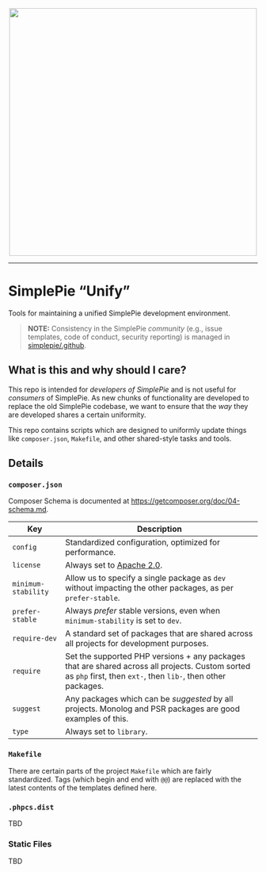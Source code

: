 <div align="center"><img src="https://raw.githubusercontent.com/simplepie/.github/master/logo.png" width="500"><br></div>

----

# SimplePie “Unify”

Tools for maintaining a unified SimplePie development environment.

> **NOTE:** Consistency in the SimplePie _community_ (e.g., issue templates, code of conduct, security reporting) is managed in [simplepie/.github](https://github.com/simplepie/.github).

## What is this and why should I care?

This repo is intended for _developers of SimplePie_ and is not useful for _consumers_ of SimplePie. As new chunks of functionality are developed to replace the old SimplePie codebase, we want to ensure that the _way_ they are developed shares a certain uniformity.

This repo contains scripts which are designed to uniformly update things like `composer.json`, `Makefile`, and other shared-style tasks and tools.

## Details

### `composer.json`

Composer Schema is documented at <https://getcomposer.org/doc/04-schema.md>.

| Key | Description |
| --- | ----------- |
| `config` | Standardized configuration, optimized for performance. |
| `license` | Always set to [Apache 2.0](https://www.apache.org/licenses/LICENSE-2.0). |
| `minimum-stability` | Allow us to specify a single package as `dev` without impacting the other packages, as per `prefer-stable`. |
| `prefer-stable` | Always _prefer_ stable versions, even when `minimum-stability` is set to `dev`. |
| `require-dev` | A standard set of packages that are shared across all projects for development purposes. |
| `require` | Set the supported PHP versions + any packages that are shared across all projects. Custom sorted as `php` first, then `ext-`, then `lib-`, then other packages. |
| `suggest` | Any packages which can be _suggested_ by all projects. Monolog and PSR packages are good examples of this. |
| `type` | Always set to `library`. |

### `Makefile`

There are certain parts of the project `Makefile` which are fairly standardized. Tags (which begin and end with `@@`) are replaced with the latest contents of the templates defined here.

### `.phpcs.dist`

TBD

### Static Files

TBD
